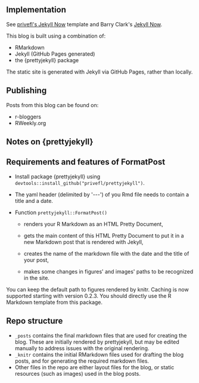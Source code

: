 ## Implementation

See [privefl's Jekyll Now](https://github.com/privefl/jekyll-now-r-template) template and Barry Clark's [Jekyll Now](https://github.com/barryclark/jekyll-now).

This blog is built using a combination of:
- RMarkdown
- Jekyll (GitHub Pages generated)
- the {prettyjekyll} package

The static site is generated with Jekyll via GitHub Pages, rather than locally.

## Publishing

Posts from this blog can be found on:
- r-bloggers
- RWeekly.org

## Notes on {prettyjekyll}

Requirements and features of FormatPost
---------------------------------------

- Install package {prettyjekyll} using `devtools::install_github("privefl/prettyjekyll")`.

- The yaml header (delimited by '---') of you Rmd file needs to contain a title and a date.

- Function `prettyjekyll::FormatPost()`

    - renders your R Markdown as an HTML Pretty Document,
    
    - gets the main content of this HTML Pretty Document to put it in a new Markdown post that is rendered with Jekyll,
    
    - creates the name of the markdown file with the date and the title of your post,
    
    - makes some changes in figures' and images' paths to be recognized in the site. 
    
You can keep the default path to figures rendered by knitr. Caching is now supported starting with version 0.2.3. You should directly use the R Markdown template from this package.

## Repo structure

* `_posts` contains the final markdown files that are used for creating the blog. These are initially rendered by prettyjekyll, but may be edited manually to address issues with the original rendering.
* `_knitr` contains the initial RMarkdown files used for drafting the blog posts, and for generating the required markdown files. 
* Other files in the repo are either layout files for the blog, or static resources (such as images) used in the blog posts.